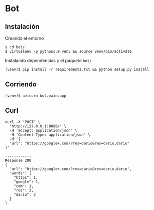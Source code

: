 # Bot
## Instalación
Creando el entorno
```
$ cd bot/
$ virtualenv -p python3.9 venv && source venv/bin/activate
```
Instalando dependencias y el paquete ```bot/```
```
(venv)$ pip install -r requirements.txt && python setup.py install
```
## Corriendo
```
(venv)$ uvicorn bot.main:app
```

## Curl
```
curl -X 'POST' \
  'http://127.0.0.1:8000/' \
  -H 'accept: application/json' \
  -H 'Content-Type: application/json' \
  -d '{
  "url": "https://google+.com/?res=dario&res=dario,dario"
}'

------------
Response 200
{
  "url": "https://google+.com/?res=dario&res=dario,dario",
  "words": {
    "https": 1,
    "google": 1,
    "com": 1,
    "res": 2,
    "dario": 3
  }
}
```